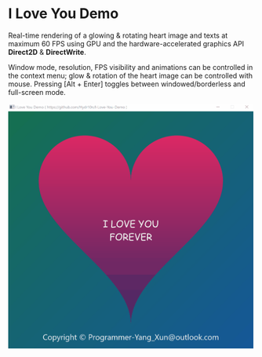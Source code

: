 # I Love You Demo

Real-time rendering of a glowing & rotating heart image and texts at maximum 60 FPS using GPU and the hardware-accelerated graphics API **Direct2D** & **DirectWrite**.

Window mode, resolution, FPS visibility and animations can be controlled in the context menu; glow & rotation of the heart image can be controlled with mouse. Pressing [Alt + Enter] toggles between windowed/borderless and full-screen mode.

<img src="Snapshots/I-Love-You-Demo.gif" width="500" height="500"/>